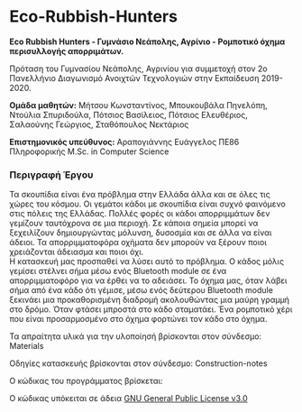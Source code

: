 # Eco-Rubbish-Hunters
**Eco Rubbish Hunters - Γυμνάσιο Νεάπολης, Αγρίνιο - Ρομποτικό όχημα περισυλλογής απορριμάτων.**

Πρόταση του Γυμνασίου Νεάπολης, Αγρινίου για συμμετοχή στον 2ο Πανελλήνιο Διαγωνισμό Ανοιχτών Τεχνολογιών στην Εκπαίδευση  2019-2020.

**Ομάδα μαθητών:** Μήτσου Κωνσταντίνος, Μπουκουβάλα Πηνελόπη, Ντούλια Σπυριδούλα, Πότσιος Βασίλειος, Πότσιος Ελευθέριος, Σαλαούνης Γεώργιος, Σταθόπουλος Νεκτάριος

**Επιστημονικός υπεύθυνος:** Αραπογιάννης Ευάγγελος ΠΕ86 Πληροφορικής M.Sc. in Computer Science

### Περιγραφή Έργου
Τα σκουπίδια είναι ένα πρόβλημα στην Ελλάδα άλλα και σε όλες τις χώρες του κόσμου. Οι γεμάτοι κάδοι με σκουπίδια είναι συχνό φαινόμενο στις πόλεις της Ελλάδας.
	Πολλές φορές οι κάδοι απορριμμάτων δεν γεμίζουν ταυτόχρονα σε μια περιοχή. Σε κάποια σημεία μπορεί να ξεχειλίζουν δημιουργώντας μόλυνση, δυσοσμία και σε άλλα να είναι άδειοι. Τα απορριμματοφόρα οχήματα δεν μπορούν να ξέρουν ποιοι χρειάζονται άδειασμα και ποιοι όχι.	
	Η κατασκευή μας προσπαθεί να λύσει αυτό το πρόβλημα. Ο κάδος μόλις γεμίσει στέλνει σήμα μέσω ενός Bluetooth module σε ένα απορριμματοφόρο για να έρθει να το αδειάσει. 
	Το όχημα μας, όταν λάβει σήμα από ένα κάδο ότι γέμισε, μέσω ενός δεύτερου Bluetooth module ξεκινάει μια προκαθορισμένη διαδρομή ακολουθώντας μια μαύρη γραμμή στο δρόμο. Όταν φτάσει μπροστά στο κάδο σταματάει. Ένα ρομποτικό χέρι που είναι προσαρμοσμένο στο όχημα φορτώνει τον κάδο στο όχημα.  




Τα απραίτητα υλικά για την υλοποίησή βρίσκονται στον σύνδεσμο: Materials

Οδηγίες κατασκευής βρίσκονται στον σύνδεσμο: Construction-notes

Ο κώδικας του προγράμματος βρίσκεται:

Ο κώδικας υπόκειται σε άδεια [GNU General Public License v3.0](https://github.com/arapogian/eco-rubbish-hunters/blob/master/LICENSE)
